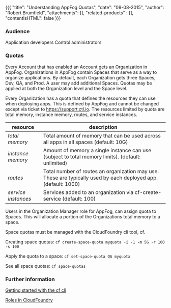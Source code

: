 {{{
  "title": "Understanding AppFog Quotas",
  "date": "09-08-2015",
  "author": "Robert Brumfield",
  "attachments": [],
  "related-products" : [],
  "contentIsHTML": false
}}}

### Audience

Application developers
Control administrators

### Quotas

Every Account that has enabled an Account gets an Organization in AppFog.  Organizations in AppFog contain Spaces that serve as a way to organize applications.  By default, each Organization gets three Spaces, Dev, QA, and Prod.  A user may add additional Spaces.  Quotas may be applied at both the Organization level and the Space level.

Every Organization has a quota that defines the resources they can use when deploying apps.  This is defined by AppFog and cannot be changed except via ticket to https://support.ctl.io. The resources limited by quota are total memory, instance memory, routes, and service instances.  

| resource | description |
| -------- | ----------- |
| *total memory* | Total amount of memory that can be used across all apps in all spaces (default: 10G) |
| *instance memory* | Amount of memory a single instance can use (subject to total memory limits). (default: unlimited) |
| *routes* | Total number of routes an organization may use.  These are typically used by each deployed app. (default: 1000) |
| *service instances* | Services added to an organization via cf-create-service (default: 100) |

Users in the Organization Manager role for AppFog, can assign quota to Spaces.  This will allocate a portion of the Organizations total memory to a space.

Space quotas must be managed with the CloudFoundry cli tool, cf.  

Creating space quotas: ``` cf create-space-quota myquota -i -1 -m 5G -r 100 -s 100 ```

Apply the quota to a space: ``` cf set-space-quota QA myquota ```

See all space quotas: ``` cf space-quotas ```


### Further information

[Getting started with the cf cli](http://docs.cloudfoundry.org/devguide/installcf/whats-new-v6.html)

[Roles in CloudFoundry](http://docs.cloudfoundry.org/concepts/roles.html)
